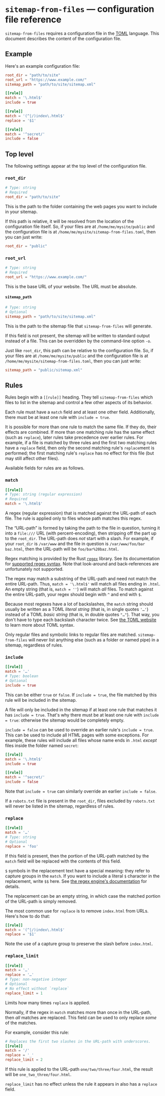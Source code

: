 # `sitemap-from-files` — configuration file reference

`sitemap-from-files` requires a configuration file in the [TOML](https://toml.io/) language. This document describes the content of the configuration file.


## Example

Here's an example configuration file:

```toml
root_dir = "path/to/site"
root_url = "https://www.example.com/"
sitemap_path = "path/to/site/sitemap.xml"

[[rule]]
match = '\.html$'
include = true

[[rule]]
match = '(^|/)index\.html$'
replace = '$1'

[[rule]]
match = '^secret/'
include = false
```


## Top level

The following settings appear at the top level of the configuration file.

### `root_dir`

```toml
# Type: string
# Required
root_dir = "path/to/site"
```

This is the path to the folder containing the web pages you want to include in your sitemap.

If this path is relative, it will be resolved from the location of the configuration file itself. So, if your files are at `/home/me/mysite/public` and the configuration file is at `/home/me/mysite/sitemap-from-files.toml`, then you can just write:

```toml
root_dir = "public"
```

### `root_url`

```toml
# Type: string
# Required
root_url = "https://www.example.com/"
```

This is the base URL of your website. The URL must be absolute.

#### `sitemap_path`

```toml
# Type: string
# Optional
sitemap_path = "path/to/site/sitemap.xml"
```

This is the path to the sitemap file that `sitemap-from-files` will generate.

If this field is not present, the sitemap will be written to standard output instead of a file. This can be overridden by the command-line option `-o`.

Just like `root_dir`, this path can be relative to the configuration file. So, if your files are at `/home/me/mysite/public` and the configuration file is at `/home/me/mysite/sitemap-from-files.toml`, then you can just write:

```toml
sitemap_path = "public/sitemap.xml"
```


## Rules

Rules begin with a `[[rule]]` heading. They tell `sitemap-from-files` which files to list in the sitemap and control a few other aspects of its behavior.

Each rule must have a `match` field and at least one other field. Additionally, there must be at least one rule with `include = true`.

It is possible for more than one rule to match the same file. If they do, their effects are combined. If more than one matching rule has the same effect (such as `replace`), later rules take precedence over earlier rules. For example, if a file is matched by three rules and the first two matching rules have a `replace` field, then only the second matching rule's `replace`ment is performed; the first matching rule's `replace` has no effect for this file (but may still affect other files).

Available fields for rules are as follows.

### `match`

```toml
[[rule]]
# Type: string (regular expression)
# Required
match = '\.html$'
```

A regex (regular expression) that is matched against the URL-path of each file. The rule is applied only to files whose path matches this regex.

The “URL-path” is formed by taking the path to the file in question, turning it into a `file:///` URL (with percent-encoding), then stripping off the part up to the `root_dir`. The URL-path does *not* start with a slash. For example, if your `root_dir` is `/var/www` and the file in question is `/var/www/foo/bar baz.html`, then the URL-path will be `foo/bar%20baz.html`.

Regex matching is provided by the Rust [`regex`](https://github.com/rust-lang/regex) library. See its documentation for [supported regex syntax](https://docs.rs/regex/1.5.5/regex/index.html#syntax). Note that look-around and back-references are unfortunately not supported.

The regex may match a substring of the URL-path and need not match the entire URL-path. Thus, `match = '\.html$'` will match all files ending in `.html`. An empty string (that is, `match = ''`) will match *all* files. To match against the entire URL-path, your regex should begin with `^` and end with `$`.

Because most regexes have a lot of backslashes, the `match` string should usually be written as a TOML *literal string* (that is, in single quotes `'…'`) instead of a TOML *basic string* (that is, in double quotes `"…"`). That way, you don't have to type each backslash character twice. See [the TOML website](https://toml.io/) to learn more about TOML syntax.

Only regular files and symbolic links to regular files are matched. `sitemap-from-files` will never list anything else (such as a folder or named pipe) in a sitemap, regardless of rules.

### `include`

```toml
[[rule]]
match = '…'
# Type: boolean
# Optional
include = true
```

This can be either `true` or `false`. If `include = true`, the file matched by this rule will be included in the sitemap.

A file will only be included in the sitemap if at least one rule that matches it has `include = true`. That's why there must be at least one rule with `include = true`: otherwise the sitemap would be completely empty.

`include = false` can be used to override an earlier rule's `include = true`. This can be used to include all HTML pages with some exceptions. For example, these rules will include all files whose name ends in `.html` *except* files inside the folder named `secret`:

```toml
[[rule]]
match = '\.html$'
include = true

[[rule]]
match = '^secret/'
include = false
```

Note that `include = true` can similarly override an earlier `include = false`.

If a `robots.txt` file is present in the `root_dir`, files excluded by `robots.txt` will never be listed in the sitemap, regardless of rules.

### `replace`

```toml
[[rule]]
match = '…'
# Type: string
# Optional
replace = 'foo'
```

If this field is present, then the portion of the URL-path matched by the `match` field will be replaced with the contents of this field.

`$` symbols in the replacement text have a special meaning: they refer to capture groups in the `match`. If you want to include a literal `$` character in the replacement, write `$$` here. See [the regex engine's documentation](https://docs.rs/regex/1.5.5/regex/struct.Regex.html#replacement-string-syntax) for details.

The replacement can be an empty string, in which case the matched portion of the URL-path is simply removed.

The most common use for `replace` is to remove `index.html` from URLs. Here's how to do that:

```toml
[[rule]]
match = '(^|/)index\.html$'
replace = '$1'
```

Note the use of a capture group to preserve the slash before `index.html`.

### `replace_limit`

```toml
[[rule]]
match = '…'
replace = '…'
# Type: non-negative integer
# Optional
# No effect without `replace`
replace_limit = 1
```

Limits how many times `replace` is applied.

Normally, if the regex in `match` matches more than once in the URL-path, then *all* matches are replaced. This field can be used to only replace *some* of the matches.

For example, consider this rule:

```toml
# Replaces the first two slashes in the URL-path with underscores.
[[rule]]
match = '/'
replace = '_'
replace_limit = 2
```

If this rule is applied to the URL-path `one/two/three/four.html`, the result will be `one_two_three/four.html`.

`replace_limit` has no effect unless the rule it appears in also has a `replace` field.
